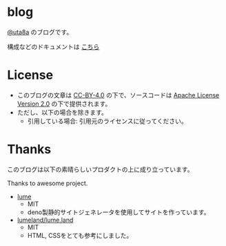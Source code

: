 # blog

[@uta8a](https://github.com/uta8a) のブログです。

構成などのドキュメントは [こちら](misc/doc.md)

# License

- このブログの文章は [CC-BY-4.0](https://creativecommons.org/licenses/by/4.0/) の下で、ソースコードは [Apache License Version 2.0](https://www.apache.org/licenses/LICENSE-2.0) の下で提供されます。
- ただし、以下の場合を除きます。
  - 引用している場合: 引用元のライセンスに従ってください。

# Thanks

このブログは以下の素晴らしいプロダクトの上に成り立っています。

Thanks to awesome project.

- [lume](https://lume.land/)
  - MIT
  - deno製静的サイトジェネレータを使用してサイトを作っています。
- [lumeland/lume.land](https://github.com/lumeland/lume.land)
  - MIT
  - HTML, CSSをとても参考にしました。

